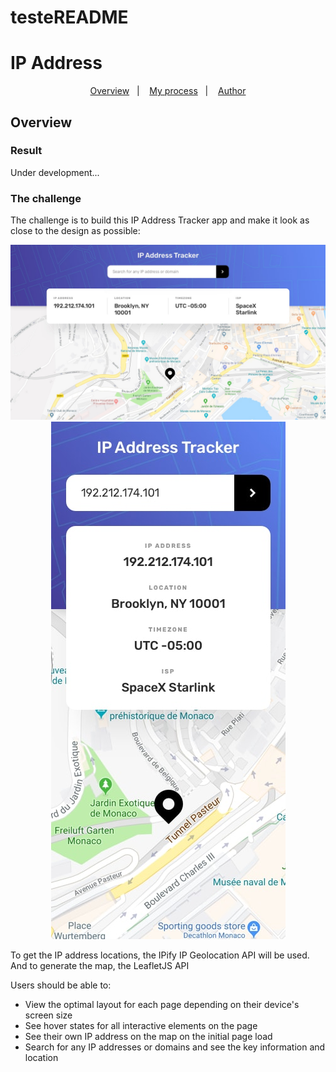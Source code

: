 # testeREADME
# IP Address

<p align="center">
  <a href="#overview">Overview</a>&nbsp;&nbsp;&nbsp;|&nbsp;&nbsp;&nbsp;
  <a href="#my-process">My process</a>&nbsp;&nbsp;&nbsp;|&nbsp;&nbsp;&nbsp;
  <a href="#author">Author</a>
</p>

## Overview

### Result
[//]: # "This is a solution to the IP address tracker challenge on Frontend Mentor."

Under development...

### The challenge

The challenge is to build this IP Address Tracker app and make it look as close to the design as possible:

<p align="center">
 <img src="desktop-design.jpg" alt="Application demo" />
 <img src="mobile-design.jpg" alt="Application demo" />
</p>

To get the IP address locations, the IPify IP Geolocation API will be used. And to generate the map, the LeafletJS API

Users should be able to:

- View the optimal layout for each page depending on their device's screen size
- See hover states for all interactive elements on the page
- See their own IP address on the map on the initial page load
- Search for any IP addresses or domains and see the key information and location

[//]:# "## My process"

[//]:# "### Built with"

[//]:# "- HTML5"
[//]:# "- CSS"
[//]:# "- Flexbox"
[//]:# "- CSS Grid"
[//]:# "- Javascript"
[//]:# "- API's ( IPify, LeafletJS)"

[//]: # (### What I learned)

[//]: # (Use this section to recap over some of your major learnings while working through this project. Writing these out and providing code samples of areas you want to highlight is a great way to reinforce your own knowledge.)

[//]: # (To see how you can add code snippets, see below:)

[//]: # (```html)
[//]: # (<h1>Some HTML code I'm proud of</h1>)
[//]: # (```)
[//]: # (```css)
[//]: # (.proud-of-this-css { )
[//]: # (  color: papayawhip; )
[//]: # (})
[//]: # (```)
[//]: # (```js)

[//]: # ( ## Author)

[//]: # "- Website - [Add your name here](https://www.your-site.com)" 
[//]: # "- Frontend Mentor - [@yourusername](https://www.frontendmentor.io/profile/yourusername)"
[//]: # "- Twitter - [@yourusername](https://www.twitter.com/yourusername)"

[//]: # (## Acknowledgments)

[//]: # (This is where you can give a hat tip to anyone who helped you out on this project. Perhaps you worked in a team or got some inspiration from someone else's solution. This is the perfect place to give them some credit.)


